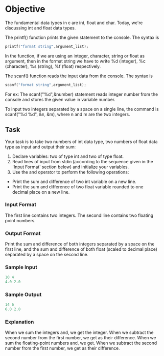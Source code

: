 # Objective
The fundamental data types in c are int, float and char. Today, we're discussing int and float data types.

The printf() function prints the given statement to the console. The syntax is 
```c
printf("format string",argument_list);
```
In the function, if we are using an integer, character, string or float as argument, then in the format string we have to write %d (integer), %c (character), %s (string), %f (float) respectively.

The scanf() function reads the input data from the console. The syntax is 
```c
scanf("format string",argument_list);
``` 
For ex: The scanf("%d",&number) statement reads integer number from the console and stores the given value in variable number.

To input two integers separated by a space on a single line, the command is scanf("%d %d", &n, &m), where n and m are the two integers.

## Task
Your task is to take two numbers of int data type, two numbers of float data type as input and output their sum:

1. Declare  variables: two of type int and two of type float.
2. Read  lines of input from stdin (according to the sequence given in the 'Input Format' section below) and initialize your  variables.
3. Use the  and  operator to perform the following operations:
- Print the sum and difference of two int variable on a new line.
- Print the sum and difference of two float variable rounded to one decimal place on a new line.


### Input Format
The first line contains two integers.
The second line contains two floating point numbers.


### Output Format
Print the sum and difference of both integers separated by a space on the first line, and the sum and difference of both float (scaled to  decimal place) separated by a space on the second line.

### Sample Input
```c
10 4
4.0 2.0
```

### Sample Output
```c
14 6
6.0 2.0
```

### Explanation
When we sum the integers and, we get the integer. When we subtract the second number from the first number, we get as their difference.
When we sum the floating-point numbers and, we get. When we subtract the second number from the first number, we get  as their difference.